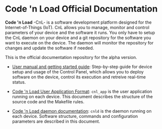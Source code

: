# **Code 'n Load** Official Documentation

**Code 'n Load** -CnL- is a software development platform designed for the Internet-of-Things (IoT). CnL allows you to manage, monitor and control parameters of your device and the software it runs. You only have to setup the CnL daemon on your device and a git repository for the software you want to execute on the device. The daemon will monitor the repository for changes and update the software if needed.

This is the official documentation repository for the alpha version.

- [User manual and getting started guide](user_manual.md): Step-by-step guide for device setup and usage of the Control Panel, which allows you to deploy software on the device, control its execution and retreive real-time status.

- [Code 'n Load User Application Format](cnl_app.md): `cnl_app` is the user application running on each device. This document describes the structure of the source code and the Makefile rules.

- [Code 'n Load daemon documentation](cnld.md): `cnld` is the daemon running on each device. Software structure, commands and configuration parameters are described in this document.
